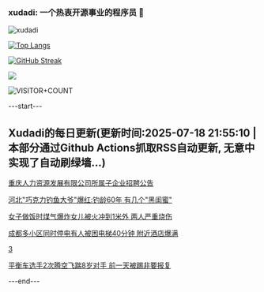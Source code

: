 ### xudadi: 一个热衷开源事业的程序员 👋

![xudadi](https://github-readme-stats-git-masterorgs-github-readme-stats-team.vercel.app/api?username=xudadi)

[![Top Langs](https://github-readme-stats.vercel.app/api/top-langs/?username=xudadi)](https://github.com/anuraghazra/github-readme-stats)

[![GitHub Streak](https://streak-stats.demolab.com?user=xudadi&locale=zh_Hans)](https://git.io/streak-stats)

![](https://raw.githubusercontent.com/xudadi/xudadi/main/assets/github-contribution-grid-snake.svg)

![VISITOR+COUNT](https://komarev.com/ghpvc/?username=xudadi&label=VISITOR+COUNT)


---start---

## Xudadi的每日更新(更新时间:2025-07-18 21:55:10 | 本部分通过Github Actions抓取RSS自动更新, 无意中实现了自动刷绿墙...)

[重庆人力资源发展有限公司所属子企业招聘公告](https://www.gongkaoleida.com/article/2519719)

[河北"巧克力钓鱼大爷"爆红:钓龄60年 有几个"黑闺蜜"](https://m.163.com/news/article/K4OFM68E05561G0D.html)

[女子做饭时煤气爆炸女儿被火冲到1米外 两人严重烧伤](https://m.163.com/news/article/K4OM5I34053469LG.html)

[成都多小区同时停电有人被困电梯40分钟 附近酒店爆满](https://m.163.com/news/article/K4OJ0JCL0514D3UH.html)

[3](https://m.163.com/touch/news/sub/domestic)

[平衡车选手2次腾空飞踹8岁对手 前一天被踢非要报复](https://m.163.com/news/article/K4OFL9UD05561G0D.html)

---end---
